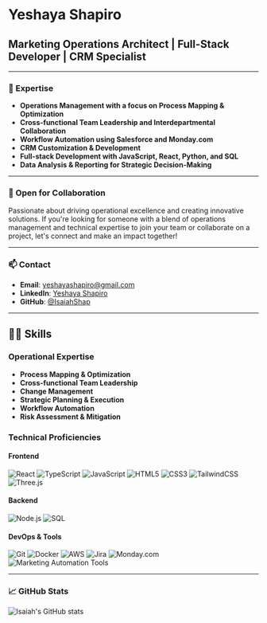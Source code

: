 # Yeshaya Shapiro

## Marketing Operations Architect | Full-Stack Developer | CRM Specialist

---

### 🚀 Expertise

- **Operations Management with a focus on Process Mapping & Optimization**
- **Cross-functional Team Leadership and Interdepartmental Collaboration**
- **Workflow Automation using Salesforce and Monday.com**
- **CRM Customization & Development**
- **Full-stack Development with JavaScript, React, Python, and SQL**
- **Data Analysis & Reporting for Strategic Decision-Making**

---

### 💼 Open for Collaboration

Passionate about driving operational excellence and creating innovative solutions. If you're looking for someone with a blend of operations management and technical expertise to join your team or collaborate on a project, let's connect and make an impact together!

---

### 📫 Contact

- **Email**: [yeshayashapiro@gmail.com](mailto:yeshayashapiro@gmail.com)
- **LinkedIn**: [Yeshaya Shapiro](https://www.linkedin.com/in/yeshaya-shapiro-973238221/)
- **GitHub**: [@IsaiahShap](https://github.com/IsaiahShap)

---

## 👨‍💻 Skills

### Operational Expertise

- **Process Mapping & Optimization**
- **Cross-functional Team Leadership**
- **Change Management**
- **Strategic Planning & Execution**
- **Workflow Automation**
- **Risk Assessment & Mitigation**

### Technical Proficiencies

#### Frontend

![React](https://img.shields.io/badge/-React-61DAFB?style=flat-square&logo=react&logoColor=black)
![TypeScript](https://img.shields.io/badge/-TypeScript-3178C6?style=flat-square&logo=typescript&logoColor=white)
![JavaScript](https://img.shields.io/badge/-JavaScript-F7DF1E?style=flat-square&logo=javascript&logoColor=black)
![HTML5](https://img.shields.io/badge/-HTML5-E34F26?style=flat-square&logo=html5&logoColor=white)
![CSS3](https://img.shields.io/badge/-CSS3-1572B6?style=flat-square&logo=css3&logoColor=white)
![TailwindCSS](https://img.shields.io/badge/-TailwindCSS-38B2AC?style=flat-square&logo=tailwind-css&logoColor=white)
![Three.js](https://img.shields.io/badge/-Three.js-000000?style=flat-square&logo=three.js&logoColor=white)

#### Backend

![Node.js](https://img.shields.io/badge/-Node.js-339933?style=flat-square&logo=node.js&logoColor=white)
![SQL](https://img.shields.io/badge/-SQL-4479A1?style=flat-square&logo=postgresql&logoColor=white)

#### DevOps & Tools

![Git](https://img.shields.io/badge/-Git-F05032?style=flat-square&logo=git&logoColor=white)
![Docker](https://img.shields.io/badge/-Docker-2496ED?style=flat-square&logo=docker&logoColor=white)
![AWS](https://img.shields.io/badge/-AWS-232F3E?style=flat-square&logo=amazon-aws&logoColor=white)
![Jira](https://img.shields.io/badge/-Jira-0052CC?style=flat-square&logo=jira&logoColor=white)
![Monday.com](https://img.shields.io/badge/-Monday.com-FF3D57?style=flat-square&logo=monday.com&logoColor=white)
![Marketing Automation Tools](https://img.shields.io/badge/-Marketing%20Automation-FF6F00?style=flat-square&logo=marketo&logoColor=white)

---

### 📈 GitHub Stats

![Isaiah's GitHub stats](https://github-readme-stats.vercel.app/api?username=IsaiahShap&show_icons=true&theme=radical)


